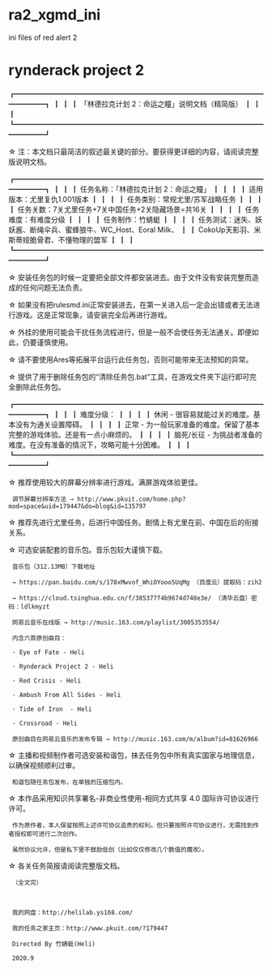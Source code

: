 # ra2_xgmd_ini
ini files of red alert 2


# rynderack project 2
┏━━━━━━━━━━━━━━━━━━━━━━━━━━━━━━━━━━━━━━━━┓
┃                                                                                ┃
┃              「林德拉克计划 2：命运之瞳」说明文档（精简版）                    ┃
┃                                                                                ┃
┗━━━━━━━━━━━━━━━━━━━━━━━━━━━━━━━━━━━━━━━━┛

  ☆ 注：本文档只最简洁的叙述最关键的部分。要获得更详细的内容，请阅读完整版说明文档。

┏━━━━━━━━━━━━━━━━━━━━━━━━━━━━━━━━━━━━━━━━┓
┃                                                                                ┃
┃  任务名称：「林德拉克计划 2：命运之瞳」                                        ┃
┃                                                                                ┃
┃  适用版本：尤里复仇1.001版本                                                   ┃
┃                                                                                ┃
┃  任务类别：常规尤里/苏军战略任务                                               ┃
┃                                                                                ┃
┃  任务关数：7关尤里任务+7关中国任务+2关隐藏场景=共16关                          ┃
┃                                                                                ┃
┃  任务难度：有难度分级                                                          ┃
┃                                                                                ┃
┃  任务制作：竹蜻蜓                                                              ┃
┃                                                                                ┃
┃  任务测试：迷失、妖妖酱、断绳伞兵、蜜蜂狼牛、WC_Host、Eoral Milk、             ┃
┃            CokoUp天影羽、米斯蒂娅脆骨君、不懂物理的盟军                        ┃
┃                                                                                ┃
┗━━━━━━━━━━━━━━━━━━━━━━━━━━━━━━━━━━━━━━━━┛

  ☆ 安装任务包的时候一定要把全部文件都安装进去。由于文件没有安装完整而造成的任何问题无法负责。

  ☆ 如果没有把rulesmd.ini正常安装进去，在第一关进入后一定会出错或者无法进行游戏。这是正常现象，请安装完全后再进行游戏。

  ☆ 外挂的使用可能会干扰任务流程进行，但是一般不会使任务无法通关。即便如此，仍要谨慎使用。

  ☆ 请不要使用Ares等拓展平台运行此任务包，否则可能带来无法预知的异常。

  ☆ 提供了用于删除任务包的“清除任务包.bat”工具，在游戏文件夹下运行即可完全删除此任务包。

┏━━━━━━━━━━━━━━━━━━━━━━━━━━━━━━━━━━━━━━━━┓
┃                                                                                ┃
┃  难度分级：                                                                    ┃
┃                                                                                ┃
┃    休闲 - 很容易就能过关的难度。基本没有为通关设置障碍。                       ┃
┃                                                                                ┃
┃    正常 - 为一般玩家准备的难度。保留了基本完整的游戏体验。还是有一点小麻烦的。 ┃
┃                                                                                ┃
┃    脑死/长征 - 为挑战者准备的难度。在没有准备的情况下，攻略可能十分困难。      ┃
┃                                                                                ┃
┗━━━━━━━━━━━━━━━━━━━━━━━━━━━━━━━━━━━━━━━━┛

  ☆ 推荐使用较大的屏幕分辨率进行游戏。满屏游戏体验更佳。

     调节屏幕分辨率方法 → http://www.pkuit.com/home.php?mod=space&uid=179447&do=blog&id=135797

  ☆ 推荐先进行尤里任务，后进行中国任务。剧情上有尤里在前、中国在后的衔接关系。

  ☆ 可选安装配套的音乐包。音乐包较大谨慎下载。

     音乐包（312.13MB）下载地址

     → https://pan.baidu.com/s/178xMwvof_WhiOYooo5UqMg （百度云）提取码：zih2

     → https://cloud.tsinghua.edu.cn/f/385377f4b9674d748e3e/ （清华云盘）密码：ldlkmyzt

     网易云音乐在线版 → http://music.163.com/playlist/3005353554/

     内含六首原创曲目：

     · Eye of Fate - Heli

     · Rynderack Project 2 - Heli

     · Red Crisis - Heli

     · Ambush From All Sides - Heli

     · Tide of Iron  - Heli

     · Crossroad - Heli

     原创曲目在网易云音乐的发布专辑 → http://music.163.com/m/album?id=81626966

  ☆ 主播和视频制作者可选安装和谐包，抹去任务包中所有真实国家与地理信息，以确保视频顺利过审。

     和谐包随任务包发布，在单独的压缩包内。

  ☆ 本作品采用知识共享署名-非商业性使用-相同方式共享 4.0 国际许可协议进行许可。

     作为原作者，本人保留按照上述许可协议追责的权利。但只要按照许可协议进行，无需找到作者授权即可进行二次创作。

     虽然协议允许，但是私下里不鼓励低创（比如仅仅修改几个数值的魔改）。

  ☆ 各关任务简报请阅读完整版文档。

     （全文完）



     我的网盘：http://helilab.ys168.com/

     我的任务之家主页：http://www.pkuit.com/?179447

     Directed By 竹蜻蜓(Heli)

     2020.9